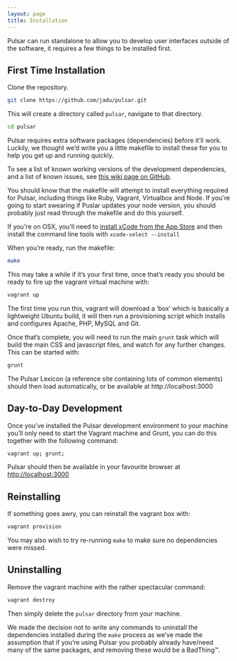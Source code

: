```yaml
---
layout: page
title: Installation
---
```


Pulsar can run standalone to allow you to develop user interfaces outside of the software, it requires a few things to be installed first.

## First Time Installation

Clone the repository.

```bash
git clone https://github.com/jadu/pulsar.git
```

This will create a directory called `pulsar`, navigate to that directory.

```bash
cd pulsar
```

Pulsar requires extra software packages (dependencies) before it’ll work. Luckily, we thought we’d write you a little makefile to install these for you to help you get up and running quickly.

To see a list of known working versions of the development dependencies, and a list of known issues, see [this wiki page on GitHub](https://github.com/jadu/pulsar/wiki/Make).

<p class="message">
You should know that the makefile will attempt to install everything required for Pulsar, including things like Ruby, Vagrant, Virtualbox and Node. If you're going to start swearing if Puslar updates your node version, you should probably just read through the makefile and do this yourself.
</p>

If you're on OSX, you'll need to [install xCode from the App Store](https://itunes.apple.com/gb/app/xcode/id497799835?mt=12) and then install the command line tools with `xcode-select --install`

When you’re ready, run the makefile:

```bash
make
```

This may take a while if it’s your first time, once that’s ready you should be ready to fire up the vagrant virtual machine with:

```bash
vagrant up
```

The first time you run this, vagrant will download a ‘box’ which is basically a lightweight Ubuntu build, it will then run a provisioning script which installs and configures Apache, PHP, MySQL and Git.

Once that’s complete, you will need to run the main `grunt` task which will build the main CSS and javascript files, and watch for any further changes. This can be started with:

```bash
grunt
```

The Pulsar Lexicon (a reference site containing lots of common elements) should then load automatically, or be available at http://localhost:3000

## Day-to-Day Development

Once you’ve installed the Pulsar development environment to your machine you’ll only need to start the Vagrant machine and Grunt, you can do this together with the following command:

```bash
vagrant up; grunt;
```

Pulsar should then be available in your favourite browser at [http://localhost:3000](http://localhost:3000)

## Reinstalling

If something goes awry, you can reinstall the vagrant box with:

```bash
vagrant provision
```

You may also wish to try re-running `make` to make sure no dependencies were missed.

## Uninstalling

Remove the vagrant machine with the rather spectacular command:

```bash
vagrant destroy
```

Then simply delete the `pulsar` directory from your machine.

We made the decision not to write any commands to uninstall the dependencies installed during the `make` process as we’ve made the assumption that if you’re using Pulsar you probably already have/need many of the same packages, and removing these would be a BadThing™.







